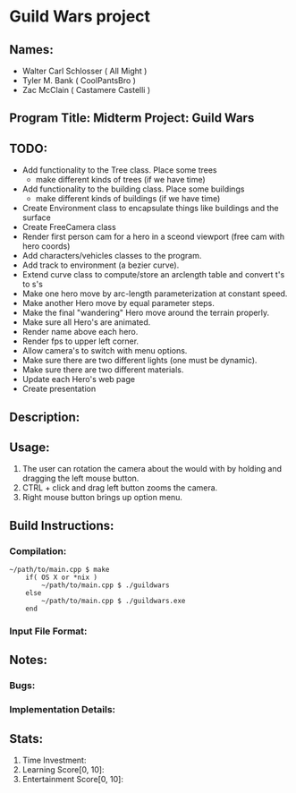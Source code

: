 # Guild Wars project

## Names: 
* Walter Carl Schlosser ( All Might ) 
* Tyler M. Bank ( CoolPantsBro )
* Zac McClain ( Castamere Castelli )

## Program Title: Midterm Project: Guild Wars	

## TODO:

* Add functionality to the Tree class. Place some trees
	* make different kinds of trees (if we have time)
* Add functionality to the building class. Place some buildings
	* make different kinds of buildings (if we have time)
* Create Environment class to encapsulate things like buildings and the surface
* Create FreeCamera class
* Render first person cam for a hero in a sceond viewport (free cam with hero coords)
* Add characters/vehicles classes to the program.
* Add track to environment (a bezier curve).
* Extend curve class to compute/store an arclength table and convert t's to s's
* Make one hero move by arc-length parameterization at constant speed.
* Make another Hero move by equal parameter steps.
* Make the final "wandering" Hero move around the terrain properly.
* Make sure all Hero's are animated.
* Render name above each hero.
* Render fps to upper left corner.
* Allow camera's to switch with menu options.
* Make sure there are two different lights (one must be dynamic).
* Make sure there are two different materials.
* Update each Hero's web page
* Create presentation

## Description:

## Usage:
1. The user can rotation the camera about the would with by holding and dragging the left mouse button.
2. CTRL + click and drag left button zooms the camera.
3. Right mouse button brings up option menu.

## Build Instructions:
### Compilation:
	~/path/to/main.cpp $ make
        if( OS X or *nix )
            ~/path/to/main.cpp $ ./guildwars
        else
            ~/path/to/main.cpp $ ./guildwars.exe
        end

### Input File Format:

## Notes:
### Bugs:

### Implementation Details:

## Stats:
1. Time Investment:
2. Learning Score[0, 10]:
3. Entertainment Score[0, 10]:
